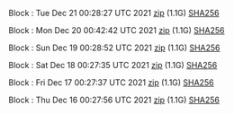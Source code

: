 Block [](https://testnet-insight.dashevo.org/insight/block/): Tue Dec 21 00:28:27 UTC 2021 [zip](https://dash-bootstrap.ams3.digitaloceanspaces.com/testnet/2021-12-21/bootstrap.dat.zip) (1.1G) [SHA256](https://dash-bootstrap.ams3.digitaloceanspaces.com/testnet/2021-12-21/sha256.txt)

Block [](https://testnet-insight.dashevo.org/insight/block/): Mon Dec 20 00:42:42 UTC 2021 [zip](https://dash-bootstrap.ams3.digitaloceanspaces.com/testnet/2021-12-20/bootstrap.dat.zip) (1.1G) [SHA256](https://dash-bootstrap.ams3.digitaloceanspaces.com/testnet/2021-12-20/sha256.txt)

Block [](https://testnet-insight.dashevo.org/insight/block/): Sun Dec 19 00:28:52 UTC 2021 [zip](https://dash-bootstrap.ams3.digitaloceanspaces.com/testnet/2021-12-19/bootstrap.dat.zip) (1.1G) [SHA256](https://dash-bootstrap.ams3.digitaloceanspaces.com/testnet/2021-12-19/sha256.txt)

Block [](https://testnet-insight.dashevo.org/insight/block/): Sat Dec 18 00:27:35 UTC 2021 [zip](https://dash-bootstrap.ams3.digitaloceanspaces.com/testnet/2021-12-18/bootstrap.dat.zip) (1.1G) [SHA256](https://dash-bootstrap.ams3.digitaloceanspaces.com/testnet/2021-12-18/sha256.txt)

Block [](https://testnet-insight.dashevo.org/insight/block/): Fri Dec 17 00:27:37 UTC 2021 [zip](https://dash-bootstrap.ams3.digitaloceanspaces.com/testnet/2021-12-17/bootstrap.dat.zip) (1.1G) [SHA256](https://dash-bootstrap.ams3.digitaloceanspaces.com/testnet/2021-12-17/sha256.txt)

Block [](https://testnet-insight.dashevo.org/insight/block/): Thu Dec 16 00:27:56 UTC 2021 [zip](https://dash-bootstrap.ams3.digitaloceanspaces.com/testnet/2021-12-16/bootstrap.dat.zip) (1.1G) [SHA256](https://dash-bootstrap.ams3.digitaloceanspaces.com/testnet/2021-12-16/sha256.txt)
